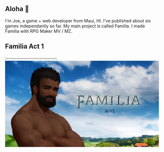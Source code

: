 ## Aloha 🤙

I'm Joe, a game + web developer from Maui, HI. I've published about six games independantly so far. My main project is called Familia. I made Familia with RPG Maker MV / MZ.

## Familia Act 1
:-------------------------:
[![This is an image](https://raw.githubusercontent.com/josephdevelops/JosephDevelops/main/GithubHero.jpg)](https://store.steampowered.com/app/1197520/Familia/)

<!--
**josephdevelops/josephdevelops** is a ✨ _special_ ✨ repository because its `README.md` (this file) appears on your GitHub profile.

Here are some ideas to get you started:

- 🔭 I’m currently working on ...
- 🌱 I’m currently learning ...
- 👯 I’m looking to collaborate on ...
- 🤔 I’m looking for help with ...
- 💬 Ask me about ...
- 📫 How to reach me: ...
- 😄 Pronouns: ...
- ⚡ Fun fact: ...
-->

